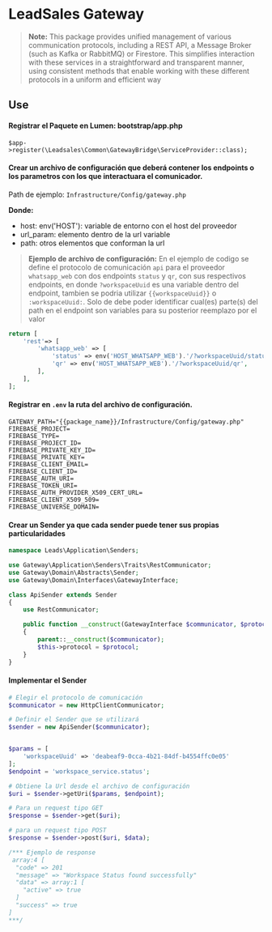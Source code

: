 # LeadSales Gateway

> **Note:** This package provides unified management of various communication protocols, including a REST API, a Message Broker (such as Kafka or RabbitMQ) or Firestore. This simplifies interaction with these services in a straightforward and transparent manner, using consistent methods that enable working with these different protocols in a uniform and efficient way

## Use

#### Registrar el Paquete en Lumen: bootstrap/app.php

```shell
$app->register(\Leadsales\Common\GatewayBridge\ServiceProvider::class);
```

#### Crear un archivo de configuración que deberá contener los endpoints o los parametros con los que interactuara el comunicador.

Path de ejemplo: `Infrastructure/Config/gateway.php`

**Donde:**

- host: env('HOST'): variable de entorno con el host del proveedor
- url_param: elemento dentro de la url variable
- path: otros elementos que conforman la url

> **Ejemplo de archivo de configuración:** En el ejemplo de codigo se define el protocolo de comunicación `api` para el proveedor `whatsapp_web` con dos endpoints `status` y `qr`, con sus respectivos endpoints, en donde `?workspaceUuid` es una variable dentro del endpoint, tambien se podria utilizar `{{workspaceUuid}}` o `:workspaceUuid:`. Solo de debe poder identificar cual(es) parte(s) del path en el endpoint son variables para su posterior reemplazo por el valor

```php
return [
    'rest'=> [
        'whatsapp_web' => [
            'status' => env('HOST_WHATSAPP_WEB').'/?workspaceUuid/status',
            'qr' => env('HOST_WHATSAPP_WEB').'/?workspaceUuid/qr',
        ],
    ],
];

```

#### Registrar en `.env` la ruta del archivo de configuración.

```shell
GATEWAY_PATH="{{package_name}}/Infrastructure/Config/gateway.php"
FIREBASE_PROJECT=
FIREBASE_TYPE=
FIREBASE_PROJECT_ID=
FIREBASE_PRIVATE_KEY_ID=
FIREBASE_PRIVATE_KEY=
FIREBASE_CLIENT_EMAIL=
FIREBASE_CLIENT_ID=
FIREBASE_AUTH_URI=
FIREBASE_TOKEN_URI=
FIREBASE_AUTH_PROVIDER_X509_CERT_URL=
FIREBASE_CLIENT_X509_509=
FIREBASE_UNIVERSE_DOMAIN=
```

#### Crear un Sender ya que cada sender puede tener sus propias particularidades

```php
namespace Leads\Application\Senders;

use Gateway\Application\Senders\Traits\RestCommunicator;
use Gateway\Domain\Abstracts\Sender;
use Gateway\Domain\Interfaces\GatewayInterface;

class ApiSender extends Sender
{
    use RestCommunicator;

    public function __construct(GatewayInterface $communicator, $protocol='api')
    {
        parent::__construct($communicator);
        $this->protocol = $protocol;
    }
}
```

#### Implementar el Sender

```php
# Elegir el protocolo de comunicación
$communicator = new HttpClientCommunicator;

# Definir el Sender que se utilizará
$sender = new ApiSender($communicator);


$params = [
    'workspaceUuid' => 'deabeaf9-0cca-4b21-84df-b4554ffc0e05'
];
$endpoint = 'workspace_service.status';

# Obtiene la Url desde el archivo de configuración
$uri = $sender->getUri($params, $endpoint);

# Para un request tipo GET
$response = $sender->get($uri);

# para un request tipo POST
$response = $sender->post($uri, $data);

/*** Ejemplo de response
 array:4 [
  "code" => 201
  "message" => "Workspace Status found successfully"
  "data" => array:1 [
    "active" => true
  ]
  "success" => true
]
***/


```
